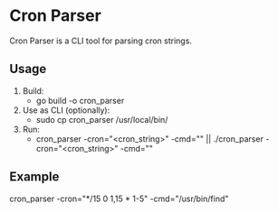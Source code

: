 # Cron Parser

Cron Parser is a CLI tool for parsing cron strings.

## Usage

1. Build:
    - go build -o cron_parser
2. Use as CLI (optionally):
    - sudo cp cron_parser /usr/local/bin/
3. Run:
    - cron_parser -cron="<cron_string>" -cmd="<command>" || ./cron_parser -cron="<cron_string>" -cmd="<command>"

## Example

cron_parser -cron="*/15 0 1,15 * 1-5" -cmd="/usr/bin/find"